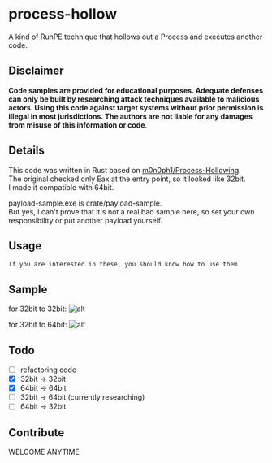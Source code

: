 process-hollow
===

A kind of RunPE technique that hollows out a Process and executes another code.

## Disclaimer
**Code samples are provided for educational purposes. Adequate defenses can only be built by researching attack techniques available to malicious actors. Using this code against target systems without prior permission is illegal in most jurisdictions. The authors are not liable for any damages from misuse of this information or code**.

## Details
This code was written in Rust based on [m0n0ph1/Process-Hollowing](https://github.com/m0n0ph1/Process-Hollowing).</br>
The original checked only Eax at the entry point, so it looked like 32bit.</br>
I made it compatible with 64bit.</br>

payload-sample.exe is crate/payload-sample.</br>
But yes, I can't prove that it's not a real bad sample here, so set your own responsibility or put another payload yourself.</br>

## Usage
`If you are interested in these, you should know how to use them`

## Sample

for 32bit to 32bit:
![alt](./images/sample_32_to_32.gif)

for 32bit to 64bit:
![alt](./images/sample_64_to_64.gif)

## Todo
- [ ] refactoring code
- [x] 32bit -> 32bit
- [x] 64bit -> 64bit
- [ ] 32bit -> 64bit (currently researching)
- [ ] 64bit -> 32bit

## Contribute
WELCOME ANYTIME
